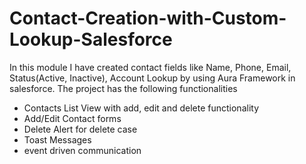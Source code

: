 # Contact-Creation-with-Custom-Lookup-Salesforce
In this module I have created contact fields like Name, Phone, Email, Status(Active, Inactive), Account Lookup by using Aura Framework in salesforce. The project has the following functionalities
- Contacts List View with add, edit and delete functionality
- Add/Edit Contact forms
- Delete Alert for delete case
- Toast Messages
- event driven communication
